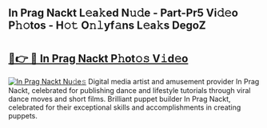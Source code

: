 ## In Prag Nackt L𝚎a𝚔ed N𝚞𝚍e - Part-Pr5 Vi𝚍𝚎o P𝚑𝚘tos - H𝚘𝚝 O𝚗𝚕yf𝚊ns L𝚎a𝚔s DegoZ

# <h2><a href="http://kf19d7.oniu.top/?m=In+Prag+Nackt">🔗👉 🔴 In Prag Nackt P𝚑ot𝚘𝚜 V𝚒d𝚎o</a></h2>

[![In Prag Nackt Nu𝚍e𝚜](https://i.imgur.com/0qMVB7G.gif)](http://kf19d7.oniu.top/?m=In+Prag+Nackt)
Digital media artist and amusement provider In Prag Nackt, celebrated for publishing dance and lifestyle tutorials through viral dance moves and short films. Brilliant puppet builder In Prag Nackt, celebrated for their exceptional skills and accomplishments in creating puppets.  
